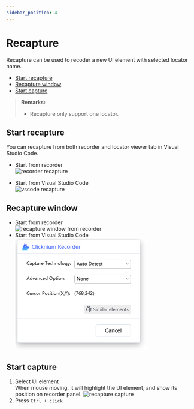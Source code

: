 ```yaml
---
sidebar_position: 4
---
```

# Recapture

Recapture can be used to recoder a new UI element with selected locator name.

- [Start recapture](#start-recapture)
- [Recapture window](#recapture-window)
- [Start capture](#start-capture)

> **Remarks:**
>- Recapture only support one locator.


## Start recapture
You can recapture from both recorder and locator viewer tab in Visual Studio Code.
- Start from recorder   
![recorder recapture](../../img/recorder_recapture.png)

- Start from Visual Studio Code   
![vscode recapture](../../img/recorder_recapture_vscode.png)

## Recapture window  
- Start from recorder  
![recapture window from recorder](../../img/recapture_window_2.png)
- Start from Visual Studio Code   
![recapture window from VSC](../../img/recapture_window.png)

## Start capture

1. Select UI element  
When mouse moving, it will highlight the UI element, and show its position on recorder panel.
![recapture capture](../../img/recapture_window_select_element.png)
2. Press `Ctrl + click`